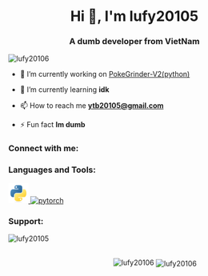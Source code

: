 <h1 align="center">Hi 👋, I'm lufy20105</h1>
<h3 align="center">A dumb developer from VietNam</h3>

<p align="left"> <img src="https://komarev.com/ghpvc/?username=lufy20106&label=Profile%20views&color=009713&style=flat" alt="lufy20106" /> </p>

- 🔭 I’m currently working on [PokeGrinder-V2(python)](https://github.com/lufy20106/PokeGrinder-V2-python)

- 🌱 I’m currently learning **idk**

- 📫 How to reach me **ytb20105@gmail.com**

- ⚡ Fun fact **Im dumb**

<h3 align="left">Connect with me:</h3>
<p align="left">
</p>

<h3 align="left">Languages and Tools:</h3>
<p align="left"> <a href="https://www.python.org" target="_blank" rel="noreferrer"> <img src="https://raw.githubusercontent.com/devicons/devicon/master/icons/python/python-original.svg" alt="python" width="40" height="40"/> </a> <a href="https://pytorch.org/" target="_blank" rel="noreferrer"> <img src="https://www.vectorlogo.zone/logos/pytorch/pytorch-icon.svg" alt="pytorch" width="40" height="40"/> </a> </p>

<h3 align="left">Support:</h3>
<p><a href="https://ko-fi.com/lufy20105"> <img align="left" src="https://cdn.ko-fi.com/cdn/kofi3.png?v=3" height="50" width="210" alt="lufy20105" /></a></p><br><br>

<p><img align="left" src="https://github-readme-stats.vercel.app/api/top-langs?username=lufy20106&show_icons=true&locale=en&layout=compact" alt="lufy20106" /></p>

<p>&nbsp;<img align="center" src="https://github-readme-stats.vercel.app/api?username=lufy20106&show_icons=true&locale=en" alt="lufy20106" /></p>

